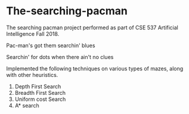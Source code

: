 # The-searching-pacman
The searching pacman project performed as part of CSE 537 Artificial Intelligence Fall 2018.

Pac-man's got them searchin' blues

Searchin' for dots when there ain't no clues


Implemented the following techniques on various types of mazes, along with other heuristics.

1. Depth First Search
2. Breadth First Search
3. Uniform cost Search
4. A* search
